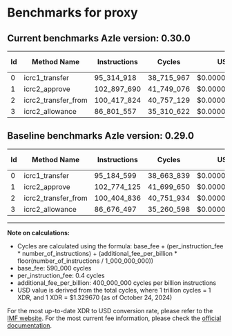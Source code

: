 # Benchmarks for proxy

## Current benchmarks Azle version: 0.30.0

| Id  | Method Name         | Instructions | Cycles     | USD           | USD/Million Calls | Change                            |
| --- | ------------------- | ------------ | ---------- | ------------- | ----------------- | --------------------------------- |
| 0   | icrc1_transfer      | 95_314_918   | 38_715_967 | $0.0000514795 | $51.47            | <font color="red">+130_319</font> |
| 1   | icrc2_approve       | 102_897_690  | 41_749_076 | $0.0000555125 | $55.51            | <font color="red">+123_565</font> |
| 2   | icrc2_transfer_from | 100_417_824  | 40_757_129 | $0.0000541935 | $54.19            | <font color="red">+12_988</font>  |
| 3   | icrc2_allowance     | 86_801_557   | 35_310_622 | $0.0000469515 | $46.95            | <font color="red">+125_060</font> |

## Baseline benchmarks Azle version: 0.29.0

| Id  | Method Name         | Instructions | Cycles     | USD           | USD/Million Calls |
| --- | ------------------- | ------------ | ---------- | ------------- | ----------------- |
| 0   | icrc1_transfer      | 95_184_599   | 38_663_839 | $0.0000514101 | $51.41            |
| 1   | icrc2_approve       | 102_774_125  | 41_699_650 | $0.0000554468 | $55.44            |
| 2   | icrc2_transfer_from | 100_404_836  | 40_751_934 | $0.0000541866 | $54.18            |
| 3   | icrc2_allowance     | 86_676_497   | 35_260_598 | $0.0000468850 | $46.88            |

---

**Note on calculations:**

- Cycles are calculated using the formula: base_fee + (per_instruction_fee \* number_of_instructions) + (additional_fee_per_billion \* floor(number_of_instructions / 1_000_000_000))
- base_fee: 590_000 cycles
- per_instruction_fee: 0.4 cycles
- additional_fee_per_billion: 400_000_000 cycles per billion instructions
- USD value is derived from the total cycles, where 1 trillion cycles = 1 XDR, and 1 XDR = $1.329670 (as of October 24, 2024)

For the most up-to-date XDR to USD conversion rate, please refer to the [IMF website](https://www.imf.org/external/np/fin/data/rms_sdrv.aspx).
For the most current fee information, please check the [official documentation](https://internetcomputer.org/docs/current/developer-docs/gas-cost#execution).

